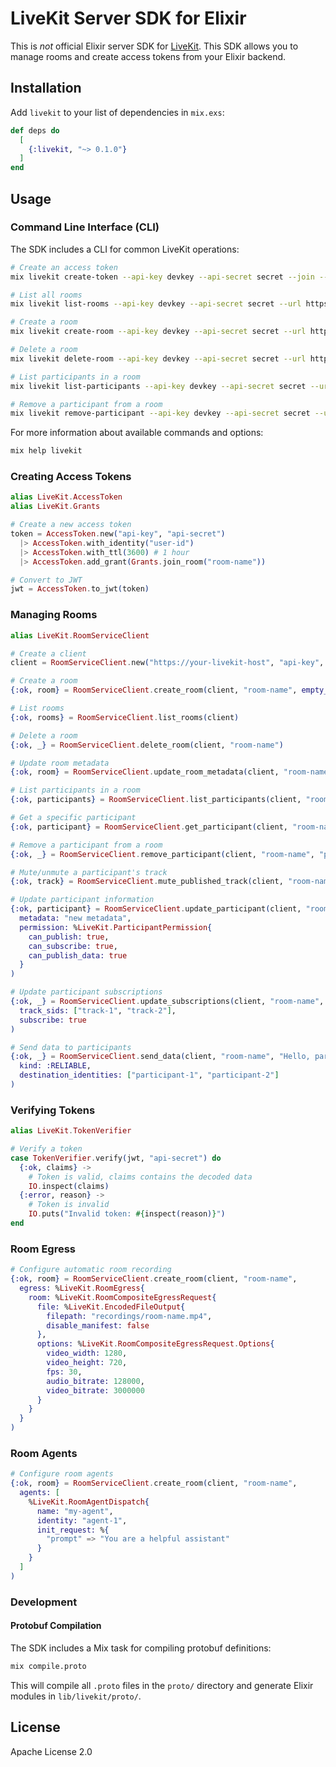 # LiveKit Server SDK for Elixir

This is *not* official Elixir server SDK for [LiveKit](https://livekit.io). This SDK allows you to manage rooms and create access tokens from your Elixir backend.

## Installation

Add `livekit` to your list of dependencies in `mix.exs`:

```elixir
def deps do
  [
    {:livekit, "~> 0.1.0"}
  ]
end
```

## Usage

### Command Line Interface (CLI)

The SDK includes a CLI for common LiveKit operations:

```bash
# Create an access token
mix livekit create-token --api-key devkey --api-secret secret --join --room my-room --identity user1 --valid-for 24h

# List all rooms
mix livekit list-rooms --api-key devkey --api-secret secret --url https://my.livekit.server

# Create a room
mix livekit create-room --api-key devkey --api-secret secret --url https://my.livekit.server --name my-room

# Delete a room
mix livekit delete-room --api-key devkey --api-secret secret --url https://my.livekit.server --room my-room

# List participants in a room
mix livekit list-participants --api-key devkey --api-secret secret --url https://my.livekit.server --room my-room

# Remove a participant from a room
mix livekit remove-participant --api-key devkey --api-secret secret --url https://my.livekit.server --room my-room --identity user1
```

For more information about available commands and options:
```bash
mix help livekit
```

### Creating Access Tokens

```elixir
alias LiveKit.AccessToken
alias LiveKit.Grants

# Create a new access token
token = AccessToken.new("api-key", "api-secret")
  |> AccessToken.with_identity("user-id")
  |> AccessToken.with_ttl(3600) # 1 hour
  |> AccessToken.add_grant(Grants.join_room("room-name"))

# Convert to JWT
jwt = AccessToken.to_jwt(token)
```

### Managing Rooms

```elixir
alias LiveKit.RoomServiceClient

# Create a client
client = RoomServiceClient.new("https://your-livekit-host", "api-key", "api-secret")

# Create a room
{:ok, room} = RoomServiceClient.create_room(client, "room-name", empty_timeout: 300)

# List rooms
{:ok, rooms} = RoomServiceClient.list_rooms(client)

# Delete a room
{:ok, _} = RoomServiceClient.delete_room(client, "room-name")

# Update room metadata
{:ok, room} = RoomServiceClient.update_room_metadata(client, "room-name", "new metadata")

# List participants in a room
{:ok, participants} = RoomServiceClient.list_participants(client, "room-name")

# Get a specific participant
{:ok, participant} = RoomServiceClient.get_participant(client, "room-name", "participant-identity")

# Remove a participant from a room
{:ok, _} = RoomServiceClient.remove_participant(client, "room-name", "participant-identity")

# Mute/unmute a participant's track
{:ok, track} = RoomServiceClient.mute_published_track(client, "room-name", "participant-identity", "track-sid", true)

# Update participant information
{:ok, participant} = RoomServiceClient.update_participant(client, "room-name", "participant-identity",
  metadata: "new metadata",
  permission: %LiveKit.ParticipantPermission{
    can_publish: true,
    can_subscribe: true,
    can_publish_data: true
  }
)

# Update participant subscriptions
{:ok, _} = RoomServiceClient.update_subscriptions(client, "room-name", "participant-identity",
  track_sids: ["track-1", "track-2"],
  subscribe: true
)

# Send data to participants
{:ok, _} = RoomServiceClient.send_data(client, "room-name", "Hello, participants!",
  kind: :RELIABLE,
  destination_identities: ["participant-1", "participant-2"]
)
```

### Verifying Tokens

```elixir
alias LiveKit.TokenVerifier

# Verify a token
case TokenVerifier.verify(jwt, "api-secret") do
  {:ok, claims} ->
    # Token is valid, claims contains the decoded data
    IO.inspect(claims)
  {:error, reason} ->
    # Token is invalid
    IO.puts("Invalid token: #{inspect(reason)}")
end
```

### Room Egress

```elixir
# Configure automatic room recording
{:ok, room} = RoomServiceClient.create_room(client, "room-name",
  egress: %LiveKit.RoomEgress{
    room: %LiveKit.RoomCompositeEgressRequest{
      file: %LiveKit.EncodedFileOutput{
        filepath: "recordings/room-name.mp4",
        disable_manifest: false
      },
      options: %LiveKit.RoomCompositeEgressRequest.Options{
        video_width: 1280,
        video_height: 720,
        fps: 30,
        audio_bitrate: 128000,
        video_bitrate: 3000000
      }
    }
  }
)
```

### Room Agents

```elixir
# Configure room agents
{:ok, room} = RoomServiceClient.create_room(client, "room-name",
  agents: [
    %LiveKit.RoomAgentDispatch{
      name: "my-agent",
      identity: "agent-1",
      init_request: %{
        "prompt" => "You are a helpful assistant"
      }
    }
  ]
)
```

### Development

#### Protobuf Compilation

The SDK includes a Mix task for compiling protobuf definitions:

```bash
mix compile.proto
```

This will compile all `.proto` files in the `proto/` directory and generate Elixir modules in `lib/livekit/proto/`.

## License

Apache License 2.0

